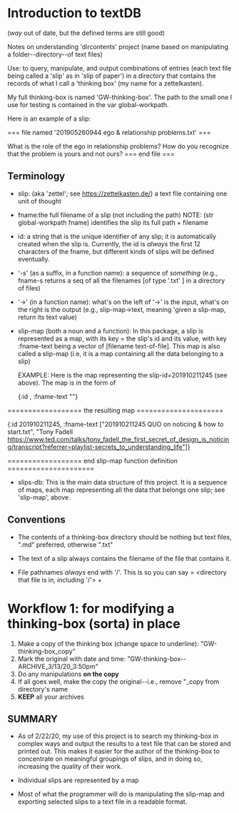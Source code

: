 # Introduction to textDB

(*way* out of date, but the defined terms are still good)

Notes on understanding 'dircontents' project (name based on manipulating a folder--directory--of text files)

Use: to query, manipulate, and output combinations of entries (each text file being called a 'slip' as in 'slip of paper') in a directory that contains the records of what I call a 'thinking box' (my name for a zettelkasten).

My full thinking-box is named 'GW-thinking-box'. The path to the small one I use for testing is contained in the var global-workpath.


Here is an example of a slip:

=== file named '201905260944 ego & relationship problems.txt'  ===

What is the role of the ego in relationship problems? How do you recognize that the problem is yours and not ours?
=== end file ===


## Terminology

* slip: (aka 'zettel'; see https://zettelkasten.de/) a text file containing one unit of thought

* fname:the full filename of a slip (not including the path)
  NOTE: (str global-workpath fname) identifies the slip
  its full path + filename
  
* id: a string that is the unique identifier of any slip; it
  is automatically created when the slip is. Currently, the id is *always*
  the first 12 characters of the fname, but different kinds of slips will be defined eventually.
  
* '-s' (as a suffix, in a function name): a sequence of
  *something* (e.g., fname-s returns a seq of all the filenames
  [of type '.txt' ] in a directory of files)
  
* '->' (in a function name): what's on the left of '->' is the
  input, what's on the right is the output (e.g., slip-map->text,
  meaning 'given a slip-map, return its text value)
  
* slip-map (both a noun and a function): In this package, a slip
  is represented as a map, with its key = the slip's id and
  its value, with key :fname-text being a vector of [filename 
  text-of-file]. This map is also called a slip-map 
  (i.e, it is a map containing all the data
  belonging to a slip)
  
  EXAMPLE: Here is the map representing the slip-id=201910211245 (see above). The map is in the form of
  
    {:id <string-value>,
    :fname-text "<string containing filename><string containing contents of the slip>"}
  
================== the resulting map =====================

  {:id 201910211245, :fname-text ["201910211245 QUO on noticing & how to start.txt", "Tony Fadell https://www.ted.com/talks/tony_fadell_the_first_secret_of_design_is_noticing/transcript?referrer=playlist-secrets_to_understanding_life"]}
  
================== end slip-map function definition =====================


* slips-db: This is the main data structure of this project. It is 
  a sequence of maps, each map representing all the data that belongs    one slip; see 'slip-map', above.
  

## Conventions

* The contents of a thinking-box directory should be nothing but text files, ".md" preferred, otherwise ".txt"

* The text of a slip always contains the filename of the file that contains it.

* File pathnames *always* end with '/'. This is so you can say
     <filename with fullp path> = <directory that file is in, including '/'> + <filename>


# Workflow 1: for modifying a thinking-box (sorta) in place

1. Make a copy of the thinking box (change space to underline): "GW-thinking-box_copy"
2. Mark the original with date and time: "GW-thinking-box--ARCHIVE_3/13/20_3:50pm"
3. Do any manipulations **on the copy**
4. If all goes well, make the copy the original--i.e., remove "_copy from directory's name
5. **KEEP** all your archives


## SUMMARY ##

* As of 2/22/20, my use of this project is to search my thinking-box in complex ways and output the results to a text file that can be stored and printed out. This makes it easier for the author of the thinking-box to concentrate on meaningful groupings of slips, and in doing so, increasing the quality of their work.

* Individual slips are represented by a map

* Most of what the programmer will do is manipulating the slip-map and exporting selected slips to a text file in a readable format.